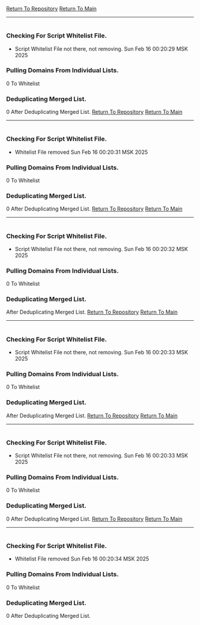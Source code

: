 [Return To Repository](https://github.com/ElkyBoy/piholeparser/)
[Return To Main](https://github.com/ElkyBoy/piholeparser/blob/master/RecentRunLogs/Mainlog.md)
____________________________________
# 
### Checking For Script Whitelist File.
* Script Whitelist File not there, not removing. Sun Feb 16 00:20:29 MSK 2025
### Pulling Domains From Individual Lists.
0 To Whitelist
### Deduplicating Merged List.
0 After Deduplicating Merged List.
[Return To Repository](https://github.com/ElkyBoy/piholeparser/)
[Return To Main](https://github.com/ElkyBoy/piholeparser/blob/master/RecentRunLogs/Mainlog.md)
____________________________________
# 
### Checking For Script Whitelist File.
* Whitelist File removed Sun Feb 16 00:20:31 MSK 2025
### Pulling Domains From Individual Lists.
0 To Whitelist
### Deduplicating Merged List.
0 After Deduplicating Merged List.
[Return To Repository](https://github.com/ElkyBoy/piholeparser/)
[Return To Main](https://github.com/ElkyBoy/piholeparser/blob/master/RecentRunLogs/Mainlog.md)
____________________________________
# 
### Checking For Script Whitelist File.
* Script Whitelist File not there, not removing. Sun Feb 16 00:20:32 MSK 2025
### Pulling Domains From Individual Lists.
0 To Whitelist
### Deduplicating Merged List.
 After Deduplicating Merged List.
[Return To Repository](https://github.com/ElkyBoy/piholeparser/)
[Return To Main](https://github.com/ElkyBoy/piholeparser/blob/master/RecentRunLogs/Mainlog.md)
____________________________________
# 
### Checking For Script Whitelist File.
* Script Whitelist File not there, not removing. Sun Feb 16 00:20:33 MSK 2025
### Pulling Domains From Individual Lists.
0 To Whitelist
### Deduplicating Merged List.
 After Deduplicating Merged List.
[Return To Repository](https://github.com/ElkyBoy/piholeparser/)
[Return To Main](https://github.com/ElkyBoy/piholeparser/blob/master/RecentRunLogs/Mainlog.md)
____________________________________
# 
### Checking For Script Whitelist File.
* Script Whitelist File not there, not removing. Sun Feb 16 00:20:33 MSK 2025
### Pulling Domains From Individual Lists.
0 To Whitelist
### Deduplicating Merged List.
0 After Deduplicating Merged List.
[Return To Repository](https://github.com/ElkyBoy/piholeparser/)
[Return To Main](https://github.com/ElkyBoy/piholeparser/blob/master/RecentRunLogs/Mainlog.md)
____________________________________
# 
### Checking For Script Whitelist File.
* Whitelist File removed Sun Feb 16 00:20:34 MSK 2025
### Pulling Domains From Individual Lists.
0 To Whitelist
### Deduplicating Merged List.
0 After Deduplicating Merged List.
